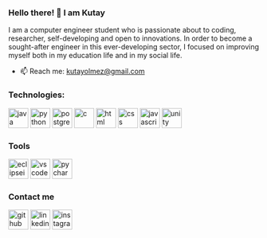 ### Hello there! 👋 I am Kutay

I am a computer engineer student who is passionate about to coding, researcher, self-developing and open to innovations. 
In order to become a sought-after engineer in this ever-developing sector, I focused on improving myself both in my education life and in my social life.

- 📫 Reach me: kutayolmez@gmail.com 

<h3 align="left">Technologies:</h3>

<img src="https://cdn.jsdelivr.net/gh/devicons/devicon/icons/java/java-original.svg" alt="java" width="40" height="40" /> <img src="https://cdn.jsdelivr.net/gh/devicons/devicon/icons/python/python-original.svg" alt="python" width="40" height="40" /> <img src="https://cdn.jsdelivr.net/gh/devicons/devicon/icons/postgresql/postgresql-original.svg" alt="postgresql" width="40" height="40" /> <img src="https://cdn.jsdelivr.net/gh/devicons/devicon/icons/c/c-original.svg" alt="c" width="40" height="40" /> <img src="https://cdn.jsdelivr.net/gh/devicons/devicon/icons/html5/html5-original.svg" alt="html" width="40" height="40" /> <img src="https://cdn.jsdelivr.net/gh/devicons/devicon/icons/css3/css3-original.svg" alt="css" width="40" height="40" /> <img src="https://cdn.jsdelivr.net/gh/devicons/devicon/icons/javascript/javascript-original.svg" alt="javascript" width="40" height="40"/> <img src="https://cdn.jsdelivr.net/gh/devicons/devicon/icons/unity/unity-original.svg" alt="unity" width="40" height="40"/>

<h3 align="left">Tools</h3>

<img src="https://upload.wikimedia.org/wikipedia/commons/c/cf/Eclipse-SVG.svg" alt='eclipseide' width="40" height='40' /> <img src="https://cdn.jsdelivr.net/gh/devicons/devicon/icons/vscode/vscode-original.svg" alt="vscode" width="40" height="40"/> <img src="https://upload.wikimedia.org/wikipedia/commons/1/1d/PyCharm_Icon.svg" alt="pycharm" width="40" height="40"/>

<h3 align="left">Contact me</h3>
          
[<img src='https://cdn.jsdelivr.net/npm/simple-icons@3.0.1/icons/github.svg' alt='github' height='40'>](https://github.com/ktyolmz)  [<img src="https://cdn.jsdelivr.net/gh/devicons/devicon/icons/linkedin/linkedin-original.svg" alt='linkedin' height='40'>](https://www.linkedin.com/in/kutay-olmez/)  [<img src='https://cdn.jsdelivr.net/npm/simple-icons@3.0.1/icons/instagram.svg' alt='instagram' height='40'>](https://www.instagram.com/olmezkutay/)
